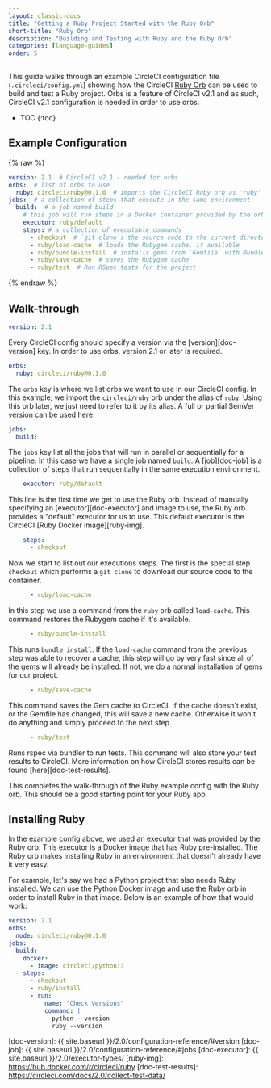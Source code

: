```yaml
---
layout: classic-docs
title: "Getting a Ruby Project Started with the Ruby Orb"
short-title: "Ruby Orb"
description: "Building and Testing with Ruby and the Ruby Orb"
categories: [language-guides]
order: 5
---
```


This guide walks through an example CircleCI configuration file (`.circleci/config.yml`) showing how the CircleCI [Ruby Orb][ruby-orb] can be used to build and test a Ruby project.
Orbs is a feature of CircleCI v2.1 and as such, CircleCI v2.1 configuration is needed in order to use orbs.

* TOC
{:toc}

## Example Configuration

{% raw %}
```yaml
version: 2.1  # CircleCI v2.1 - needed for orbs
orbs:  # list of orbs to use
  ruby: circleci/ruby@0.1.0  # imports the CircleCI Ruby orb as 'ruby'
jobs:  # a collection of steps that execute in the same environment
  build:  # a job named build
    # this job will run steps in a Docker container provided by the orb
    executor: ruby/default
    steps: # a collection of executable commands
      - checkout  # `git clone`s the source code to the current directory
      - ruby/load-cache  # loads the Rubygem cache, if available
      - ruby/bundle-install  # installs gems from `Gemfile` with Bundler
      - ruby/save-cache  # saves the Rubygem cache
      - ruby/test  # Run RSpec tests for the project
```
{% endraw %}


## Walk-through

```yaml
version: 2.1
```

Every CircleCI config should specify a version via the [version][doc-version] key.
In order to use orbs, version 2.1 or later is required.

```yaml
orbs:
  ruby: circleci/ruby@0.1.0
```

The `orbs` key is where we list orbs we want to use in our CircleCI config.
In this example, we import the `circleci/ruby` orb under the alias of `ruby`.
Using this orb later, we just need to refer to it by its alias.
A full or partial SemVer version can be used here.

```yaml
jobs:
  build:
```

The `jobs` key list all the jobs that will run in parallel or sequentially for a pipeline.
In this case we have a single job named `build`.
A [job][doc-job] is a collection of steps that run sequentially in the same execution environment.

```yaml
    executor: ruby/default
```

This line is the first time we get to use the Ruby orb.
Instead of manually specifying an [executor][doc-executor] and image to use, the Ruby orb provides a "default" executor for us to use.
This default executor is the CircleCI [Ruby Docker image][ruby-img].

```yaml
    steps:
      - checkout
```

Now we start to list out our executions steps.
The first is the special step `checkout` which performs a `git clone` to download our source code to the container.

```yaml
      - ruby/load-cache
```

In this step we use a command from the `ruby` orb called `load-cache`.
This command restores the Rubygem cache if it's available.

```yaml
      - ruby/bundle-install
```

This runs `bundle install`.
If the `load-cache` command from the previous step was able to recover a cache, this step will go by very fast since all of the gems will already be installed.
If not, we do a normal installation of gems for our project.

```yaml
      - ruby/save-cache
```

This command saves the Gem cache to CircleCI.
If the cache doesn't exist, or the Gemfile has changed, this will save a new cache.
Otherwise it won't do anything and simply proceed to the next step.

```yaml
      - ruby/test
```

Runs rspec via bundler to run tests.
This command will also store your test results to CircleCI.
More information on how CircleCI stores results can be found [here][doc-test-results].

This completes the walk-through of the Ruby example config with the Ruby orb.
This should be a good starting point for your Ruby app.


## Installing Ruby

In the example config above, we used an executor that was provided by the Ruby orb.
This executor is a Docker image that has Ruby pre-installed.
The Ruby orb makes installing Ruby in an environment that doesn't already have it very easy.

For example, let's say we had a Python project that also needs Ruby installed.
We can use the Python Docker image and use the Ruby orb in order to install Ruby in that image.
Below is an example of how that would work:

```yaml
version: 2.1
orbs:
  node: circleci/ruby@0.1.0
jobs:
  build:
    docker:
      - image: circleci/python:3
    steps:
      - checkout
      - ruby/install
      - run:
          name: "Check Versions"
          command: |
            python --version
            ruby --version
```



[ruby-orb]: https://circleci.com/orbs/registry/orb/circleci/ruby
[doc-version]: {{ site.baseurl }}/2.0/configuration-reference/#version
[doc-job]: {{ site.baseurl }}/2.0/configuration-reference/#jobs
[doc-executor]: {{ site.baseurl }}/2.0/executor-types/
[ruby-img]: https://hub.docker.com/r/circleci/ruby
[doc-test-results]: https://circleci.com/docs/2.0/collect-test-data/
